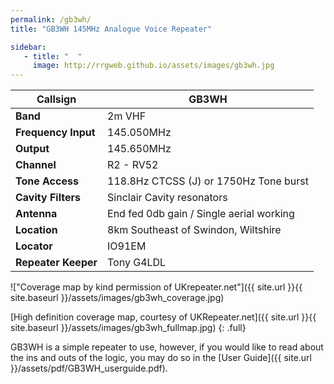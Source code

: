 ```yaml
---
permalink: /gb3wh/
title: "GB3WH 145MHz Analogue Voice Repeater"

sidebar:
   - title: "  "
     image: http://rrgweb.github.io/assets/images/gb3wh.jpg
---
```


|**Callsign**|**GB3WH**|
|---|---|
|**Band**|	2m VHF|
|**Frequency	Input**| 145.050MHz
|**Output**| 145.650MHz|
|**Channel**|	R2 - RV52|
|**Tone Access**|	118.8Hz CTCSS (J) or 1750Hz Tone burst|
|**Cavity Filters**|	Sinclair Cavity resonators|
|**Antenna**|	End fed 0db gain / Single aerial working|
|**Location**|	8km Southeast of Swindon, Wiltshire|
|**Locator**|	IO91EM|
|**Repeater Keeper**|	Tony G4LDL|

!["Coverage map by kind permission of UKrepeater.net"]({{ site.url }}{{ site.baseurl }}/assets/images/gb3wh_coverage.jpg)

[High definition coverage map, courtesy of UKRepeater.net]({{ site.url }}{{ site.baseurl }}/assets/images/gb3wh_fullmap.jpg)
{: .full}

GB3WH is a simple repeater to use, however, if you would like to read about the ins and outs of the logic, you may do so in the [User Guide]({{ site.url }}/assets/pdf/GB3WH_userguide.pdf).
